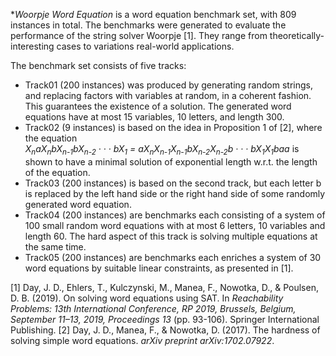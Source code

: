 **Woorpje Word Equation* is a word equation benchmark set, with 809 instances in total. The benchmarks were generated to evaluate the performance of the string solver Woorpje [1]. They range from theoretically-interesting cases to variations real-world applications.

The benchmark set consists of five tracks:
* Track01 (200 instances) was produced by generating random strings, and replacing factors with variables at random, in a coherent fashion. This guarantees the existence of a solution. The generated word equations have at most 15 variables, 10 letters, and length 300. 
* Track02 (9 instances) is based on the idea in Proposition 1 of [2], where the equation    
_X<sub>n</sub>aX<sub>n</sub>bX<sub>n-1</sub>bX<sub>n-2</sub> · · · bX<sub>1</sub> = aX<sub>n</sub>X<sub>n-1</sub>X<sub>n-1</sub>bX<sub>n-2</sub>X<sub>n-2</sub>b · · · bX<sub>1</sub>X<sub>1</sub>baa_     is shown to have a minimal solution of exponential length w.r.t. the length of
the equation. 
* Track03 (200 instances) is based on the second track, but each
letter b is replaced by the left hand side or the right hand side of some randomly generated word equation.
* Track04 (200 instances) are benchmarks each consisting of a system of 100 small random word equations with at most 6 letters, 10 variables and length 60. The
hard aspect of this track is solving multiple equations at the same time. 
* Track05 (200 instances) are benchmarks each enriches a system of 30 word equations by
suitable linear constraints, as presented in [1].   



[1] Day, J. D., Ehlers, T., Kulczynski, M., Manea, F., Nowotka, D., & Poulsen, D. B. (2019). On solving word equations using SAT. In _Reachability Problems: 13th International Conference, RP 2019, Brussels, Belgium, September 11–13, 2019, Proceedings 13_ (pp. 93-106). Springer International Publishing.
[2] Day, J. D., Manea, F., & Nowotka, D. (2017). The hardness of solving simple word equations. _arXiv preprint arXiv:1702.07922_.



